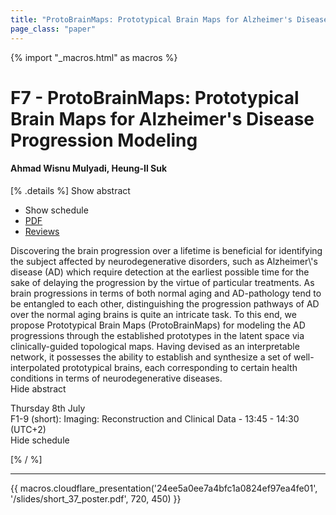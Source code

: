 ```yaml
---
title: "ProtoBrainMaps: Prototypical Brain Maps for Alzheimer's Disease Progression Modeling"
page_class: "paper"
---
```


{% import "_macros.html" as macros %}

# F7 - ProtoBrainMaps: Prototypical Brain Maps for Alzheimer's Disease Progression Modeling

#### Ahmad Wisnu Mulyadi, Heung-Il Suk

[% .details %]
<a class="toggle_visibility" data-selector=".abstract" data-level="3">Show abstract</a>
- <a class="toggle_visibility" data-selector=".schedule" data-level="3">Show schedule</a>
- <a href="https://openreview.net/pdf?id=O9EWFKXcXTU">PDF</a>
- <a href="https://openreview.net/forum?id=O9EWFKXcXTU">Reviews</a>

<p>
    <span class="abstract">
        Discovering the brain progression over a lifetime is beneficial for identifying the subject affected by neurodegenerative disorders, such as Alzheimer\'s disease (AD) which require detection at the earliest possible time for the sake of delaying the progression by the virtue of particular treatments. As brain progressions in terms of both normal aging and AD-pathology tend to be entangled to each other, distinguishing the progression pathways of AD over the normal aging brains is quite an intricate task. To this end, we propose Prototypical Brain Maps (ProtoBrainMaps) for modeling the AD progressions through the established prototypes in the latent space via clinically-guided topological maps. Having devised as an interpretable network, it possesses the ability to establish and synthesize a set of well-interpolated prototypical brains, each corresponding to certain health conditions in terms of neurodegenerative diseases. 
        <br>
        <span class="actions"><a class="toggle_visibility" data-level="2">Hide abstract</a></span>
    </span>
</p>

<p>
    <span class="schedule">
         Thursday 8th July<br>F1-9 (short): Imaging: Reconstruction and Clinical Data - 13:45 - 14:30 (UTC+2)
        <br>
        <span class="actions"><a class="toggle_visibility" data-level="2">Hide schedule</a></span>
    </span>
</p>

[% / %]


---

{{ macros.cloudflare_presentation('24ee5a0ee7a4bfc1a0824ef97ea4fe01', '/slides/short_37_poster.pdf', 720, 450) }}
